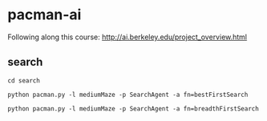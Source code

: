 # pacman-ai
Following along this course: http://ai.berkeley.edu/project_overview.html

## search
```
cd search

python pacman.py -l mediumMaze -p SearchAgent -a fn=bestFirstSearch

python pacman.py -l mediumMaze -p SearchAgent -a fn=breadthFirstSearch
```
